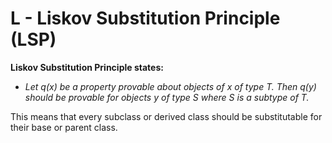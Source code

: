 # L - Liskov Substitution Principle (LSP)

**Liskov Substitution Principle states:**

- _Let q(x) be a property provable about objects of x of type T. Then q(y) should be provable for objects y of type S where S is a subtype of T._

This means that every subclass or derived class should be substitutable for their base or parent class.
